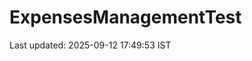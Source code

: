 # ExpensesManagementTest




















































































































































































































Last updated: 2025-09-12 17:49:53 IST
